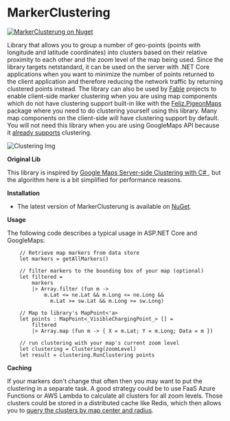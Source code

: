 # MarkerClustering

[![MarkerClusterung on Nuget](https://buildstats.info/nuget/MarkerClustering)](https://www.nuget.org/packages/MarkerClustering/)

Library that allows you to group a number of geo-points (points with longitude and latitude coordinates) into clusters based on their relative proximity to each other and the zoom level of the map being used. Since the library targets netstandard, it can be used on the server with .NET Core applications when you want to minimize the number of points returned to the client application and therefore reducing the network traffic by returning clustered points instead. The library can also be used by [Fable](https://github.com/fable-compiler/fable) projects to enable client-side marker clustering when you are using map components which do not have clustering support built-in like with the [Feliz.PigeonMaps](https://zaid-ajaj.github.io/Feliz/#/Ecosystem/PigeonMaps) package where you need to do clustering yourself using this library. Many map components on the client-side will have clustering support by default. You will not need this library when you are using GoogleMaps API because it [already supports](https://cloud.google.com/blog/products/maps-platform/how-cluster-map-markers) clustering.  


![Clustering Img](https://raw.githubusercontent.com/pootzko/GoogleMaps.Net.Clustering/master/cluster-map.png "clustering image")

**Original Lib**  

This library is inspired by [Google Maps Server-side Clustering with C#
](https://github.com/pootzko/GoogleMaps.Net.Clustering), but the algorithm here is a bit simplified for performance reasons.

**Installation**  

* The latest version of MarkerClusterung is available on [NuGet](https://www.nuget.org/packages/MarkerClustering).


**Usage**

The following code describes a typical usage in ASP.NET Core and GoogleMaps:

        // Retrieve map markers from data store
        let markers = getAllMarkers()

        // filter markers to the bounding box of your map (optional)
        let filtered =
            markers
            |> Array.filter (fun m ->
                m.Lat <= ne.Lat && m.Long <= ne.Long &&
                  m.Lat >= sw.Lat && m.Long >= sw.Long)

        // Map to library's MapPoint<'a>
        let points : MapPoint<_VisibleChargingPoint_> [] =
            filtered
            |> Array.map (fun m -> { X = m.Lat; Y = m.Long; Data = m })

        // run clustering with your map's current zoom level
        let clustering = Clustering(zoomLevel)
        let result = clustering.RunClustering points


**Caching**

If your markers don't change that often then you may want to put the clustering in a separate task.
A good strategy could be to use FaaS Azure Functions or AWS Lambda to calculate all clusters for all zoom levels.
Those clusters could be stored in a distributed cache like Redis, which then allows you to [query the clusters by map center and radius](https://redis.io/commands/georadius).
